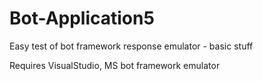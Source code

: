 # Bot-Application5

Easy test of bot framework response emulator - basic stuff

Requires VisualStudio, MS bot framework emulator
